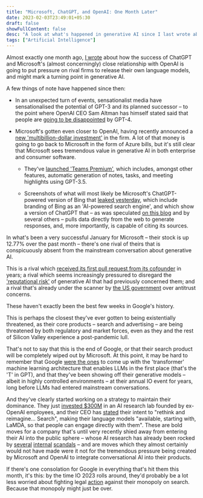 ```yaml
---
title: "Microsoft, ChatGPT, and OpenAI: One Month Later"
date: 2023-02-03T23:49:01+05:30
draft: false
showFullContent: false
desc: "A look at what's happened in generative AI since I last wrote about it a month ago, and what it means for big tech."
tags: ["Artificial Intelligence"]
---
```


Almost exactly one month ago, [I wrote](/blog/microsoft-chatgpt-language-bing) about how the success of ChatGPT and Microsoft's (almost concerningly) close relationship with OpenAI is going to put pressure on rival firms to release their own language models, and might mark a turning point in generative AI.

A few things of note have happened since then:

* In an unexpected turn of events, sensationalist media have sensationalised the potential of GPT-3 and its planned successor – to the point where OpenAI CEO Sam Altman has himself stated said that people are [going to be disappointed](https://www.theverge.com/23560328/openai-gpt-4-rumor-release-date-sam-altman-interview) by GPT-4.

* Microsoft's gotten even closer to OpenAI, having recently announced a [new 'multibillion-dollar investment'](https://www.theverge.com/2023/1/23/23567448/microsoft-openai-partnership-extension-ai) in the firm. A lot of that money is going to go back to Microsoft in the form of Azure bills, but it's still clear that Microsoft sees tremendous value in generative AI in both enterprise and consumer software.
  
  * They've [launched 'Teams Premium'](https://www.theverge.com/2023/2/2/23582610/microsoft-teams-premium-openai-gpt-features), which includes, amongst other features, automatic generation of notes, tasks, and meeting highlights using GPT-3.5.
  
  * Screenshots of what will most likely be Microsoft's ChatGPT-powered version of Bing that [leaked yesterday](https://www.theverge.com/2023/2/3/23584675/microsoft-ai-bing-chatgpt-screenshots-leak), which include branding of Bing as an 'AI-powered search engine', and which show a version of ChatGPT that – as was speculated [on this blog](/blog/microsoft-chatgpt-language-bing) and by several others – pulls data directly from the web to generate responses, and, more importantly, is capable of citing its sources.

In what's been a very successful January for Microsoft – their stock is up 12.77% over the past month – there's one rival of theirs that is conspicuously absent from the mainstream conversation about generative AI.

This is a rival which [received its first pull request from its cofounder](https://www.forbes.com/sites/richardnieva/2023/01/31/sergey-brin-code-request-lamda/?sh=af267b57ce68) in years; a rival which seems increasingly pressured to disregard the ['reputational risk'](https://www.theverge.com/2022/12/14/23508756/google-vs-chatgpt-ai-replace-search-reputational-risk) of generative AI that had previously concerned them; and a rival that's already under the scanner by [the US government](https://www.theverge.com/2023/1/24/23569127/google-advertising-monopoly-antitrust-lawsuit-federal-government) over antitrust concerns.

These haven't exactly been the best few weeks in Google's history.

This is perhaps the closest they've ever gotten to being existentially threatened, as their core products – search and advertising – are being threatened by both regulatory and market forces, even as they and the rest of Silicon Valley experience a post-pandemic lull.

That's not to say that this is the end of Google, or that their search product will be completely wiped out by Microsoft. At this point, it may be hard to remember that Google [were the ones](https://ai.googleblog.com/2017/08/transformer-novel-neural-network.html) to come up with the 'transformer' machine learning architecture that enables LLMs in the first place (that's the 'T' in GPT), and that they've been showing off their generative models – albeit in highly controlled environments – at their annual IO event for years, long before LLMs had entered mainstream conversations.

And they've clearly started working on a strategy to maintain their dominance. They just [invested $300M](https://finance.yahoo.com/news/google-invests-almost-400-million-184850399.html) in an AI research lab founded by ex-OpenAI employees, and their CEO has [stated](https://abc.xyz/investor/static/pdf/2022_Q4_Earnings_Transcript.pdf?cache=c632791) their intent to "rethink and reimagine... Search", making their language models "available, starting with, LaMDA, so that people can engage directly with them". These are bold moves for a company that's until very recently shied away from entering their AI into the public sphere – whose AI research has already been rocked by [several](https://www.theguardian.com/technology/2022/jul/23/google-fires-software-engineer-who-claims-ai-chatbot-is-sentient) [internal](https://www.theverge.com/2020/12/3/22150355/google-fires-timnit-gebru-facial-recognition-ai-ethicist) [scandals](https://www.theguardian.com/technology/2021/feb/04/google-timnit-gebru-ai-engineers-quit) – and are moves which they almost certainly would not have made were it not for the tremendous pressure being created by Microsoft and OpenAI to integrate conversational AI into their products.

If there's one consolation for Google in everything that's hit them this month, it's this: by the time IO 2023 rolls around, they'd probably be a lot less worried about fighting legal [action](https://www.justice.gov/opa/pr/justice-department-sues-google-monopolizing-digital-advertising-technologies) against their monopoly on search. Because that monopoly might just be over.

